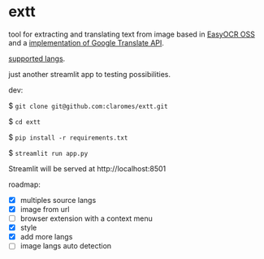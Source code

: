 # extt

tool for extracting and translating text from image based in [EasyOCR OSS](https://github.com/JaidedAI/EasyOCR) and a [implementation of Google Translate API](https://github.com/ssut/py-googletrans).

[supported langs](https://raw.githubusercontent.com/claromes/extt/main/langs.py).

just another streamlit app to testing possibilities.

dev:

$ `git clone git@github.com:claromes/extt.git`

$ `cd extt`

$ `pip install -r requirements.txt`

$ `streamlit run app.py`

Streamlit will be served at http://localhost:8501

roadmap:

- [x] multiples source langs
- [x] image from url
- [ ] browser extension with a context menu
- [x] style
- [x] add more langs
- [ ] image langs auto detection
